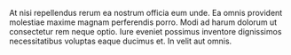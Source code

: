 At nisi repellendus rerum ea nostrum officia eum unde. Ea omnis provident molestiae maxime magnam perferendis porro. Modi ad harum dolorum ut consectetur rem neque optio. Iure eveniet possimus inventore dignissimos necessitatibus voluptas eaque ducimus et. In velit aut omnis.
